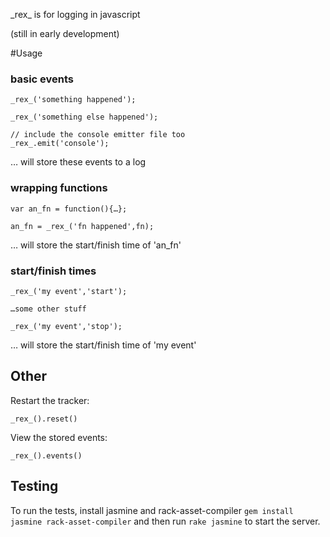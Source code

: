 \_rex\_ is for logging in javascript

(still in early development)

#Usage


### basic events

    _rex_('something happened');

    _rex_('something else happened');
    
    // include the console emitter file too
    _rex_.emit('console');

… will store these events to a log

### wrapping functions

    var an_fn = function(){…};

    an_fn = _rex_('fn happened',fn);

… will store the start/finish time of 'an\_fn'

### start/finish times

    _rex_('my event','start');
    
    …some other stuff
    
    _rex_('my event','stop');

… will store the start/finish time of 'my event'


## Other

Restart the tracker:

    _rex_().reset()

View the stored events:

    _rex_().events()


## Testing

To run the tests, install jasmine and rack-asset-compiler `gem install jasmine rack-asset-compiler` and then run `rake jasmine` to start the server.
